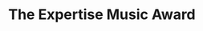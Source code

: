 ---
layout: "layouts/projectDetails.njk"
title: "The Expertise Music Award"
type: "UI, UX Project"
btnText: "Case Study"
img: "/assets/images/project/project-2.png"
featureImg: "/assets/images/project/feature-image.png"
bannerImg: "/assets/images/project/banner-1.png"
bannerImg2: "/assets/images/project/banner-2.png"
designImg: "/assets/images/project/project-7.png"
designImg2: "/assets/images/project/project-8.png"
clientName: "Client"
duraHead: "Time"
dura: "25 Aug - 30 Sep 2021"
taskHead: "Task"
task: "UX Design, Project Manamgment, Visual Design"
linkHead: "Work Link"
linkText: "Check the website"
link: "#"
brand:
  overviewHead: "Brand Overview"
  overview: "To satisfy our goal of creating a brand that could adapt across many use cases, we took the base form of their new logo and used it as an artboard. As long as the structural outline of the mark stayed consistent their brand was allowed to flex and adapt to specific uses. And by introducing these illustrative elements to the logomark, Strictly found it’s voice. <br> To satisfy our goal of creating a brand that could adapt across many use cases, we took the base form of their new logo and used it as an artboard. As long as the structural outline of the mark stayed consistent their brand was allowed to flex and adapt to specific uses."
  goalHead: "Project Goals"
  goal: "Strictly found it’s voice to satisfy our goal of creating a brand that could adapt across many use cases, we took the base form of their new logo and used it as an artboard. As long as the structural outline of the mark stayed consistent their brand was allowed to flex and adapt to specific uses. And by introducing these illustrative elements to the logomark, To satisfy our goal of creating a brand that could adapt across many use cases."
problemHead: "Problems"
problems:
  - "Strictly found it’s voice to satisfy our goal of"
  - "Creating a brand that could adapt across many use cases"
  - "We took the base form of their new logo and used it as an artboard."
  - "As long as the structural outline of the mark stayed consistent their brand was allowed to flex and adapt to specific uses."
  - "Introducing these illustrative elements to the logomark"
  - "To satisfy our goal of creating a brand that could adapt across many use cases."
solutionHead: "Solutions"
solutions:
  - "Strictly found it’s voice to satisfy our goal of"
  - "Creating a brand that could adapt across many use cases"
  - "We took the base form of their new logo and used it as an artboard."
  - "As long as the structural outline of the mark stayed consistent their brand was allowed to flex and adapt to specific uses."
  - "Introducing these illustrative elements to the logomark"
  - "To satisfy our goal of creating a brand that could adapt across many use cases."
approachHead: "The Approach"
approach: "To satisfy our goal of creating a brand that could adapt across many use cases, we took the base form of their new logo and used it as an artboard. As long as the structural outline of the mark stayed consistent their brand was allowed to flex and adapt to specific uses. And by introducing these illustrative elements to the logomark, Strictly found it’s voice. <br> To satisfy our goal of creating a brand that could adapt across many use cases, we took the base form of their new logo and used it as an artboard. As long as the structural outline of the mark stayed consistent their brand was allowed to flex and adapt to specific uses."
mottoHead: "All Design"
designMotto: "Strictly found it’s voice to satisfy our goal of creating a brand that could adapt across many use cases, we took the base form of their new logo and used it as an artboard. As long as the structural outline of the mark stayed consistent their brand was allowed to flex and adapt to specific uses. And by introducing these illustrative elements to the logomark,To satisfy our goal of creating a brand that could adapt across many use cases."
tags: ["projects"]
---